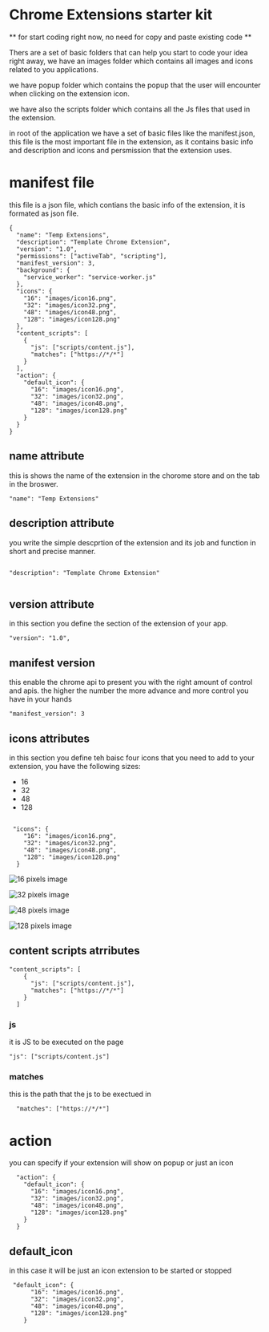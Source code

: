 # Chrome Extensions starter kit

** for start coding right now, no need for copy and paste existing code **

Thers are a set of basic folders that can help you start to code your idea right away,
we have an images folder which contains all images and icons related to you applications.

we have popup folder which contains the popup that the user will encounter when clicking
on the extension icon.

we have also the scripts folder which contains all the Js files that used in the extension.

in root of the application we have a set of basic files like the manifest.json, this file
is the most important file in the extension, as it contains basic info and description
and icons and persmission that the extension uses.

# manifest file

this file is a json file, which contians the basic info of the extension, it is formated as json file.

```
{
  "name": "Temp Extensions",
  "description": "Template Chrome Extension",
  "version": "1.0",
  "permissions": ["activeTab", "scripting"],
  "manifest_version": 3,
  "background": {
    "service_worker": "service-worker.js"
  },
  "icons": {
    "16": "images/icon16.png",
    "32": "images/icon32.png",
    "48": "images/icon48.png",
    "128": "images/icon128.png"
  },
  "content_scripts": [
    {
      "js": ["scripts/content.js"],
      "matches": ["https://*/*"]
    }
  ],
  "action": {
    "default_icon": {
      "16": "images/icon16.png",
      "32": "images/icon32.png",
      "48": "images/icon48.png",
      "128": "images/icon128.png"
    }
  }
}

```

## name attribute

this is shows the name of the extension in the chorome store and on the tab in the broswer.

```
"name": "Temp Extensions"

```

## description attribute

you write the simple descprtion of the extension and its job and function in short and precise manner.

```

"description": "Template Chrome Extension"


```

## version attribute

in this section you define the section of the extension of your app.

```
"version": "1.0",

```

## manifest version

this enable the chrome api to present you with the right amount of control and apis. the higher
the number the more advance and more control you have in your hands

```
"manifest_version": 3

```

## icons attributes

in this section you define teh baisc four icons that you need to add to your extension, you have the
following sizes:

- 16
- 32
- 48
- 128

```

 "icons": {
    "16": "images/icon16.png",
    "32": "images/icon32.png",
    "48": "images/icon48.png",
    "128": "images/icon128.png"
  }

```

![16 pixels image](/images/icon16.png)

![32 pixels image](/images/icon32.png)

![48 pixels image](/images/icon48.png)

![128 pixels image](/images/icon128.png)

## content scripts atrributes

```
"content_scripts": [
    {
      "js": ["scripts/content.js"],
      "matches": ["https://*/*"]
    }
  ]

```

### js

it is JS to be executed on the page

```
"js": ["scripts/content.js"]
```

### matches

this is the path that the js to be exectued in

```
  "matches": ["https://*/*"]
```

# action

you can specify if your extension will show on popup or just an icon

```
  "action": {
    "default_icon": {
      "16": "images/icon16.png",
      "32": "images/icon32.png",
      "48": "images/icon48.png",
      "128": "images/icon128.png"
    }
  }

```

## default_icon

in this case it will be just an icon extension to be started or stopped

```
 "default_icon": {
      "16": "images/icon16.png",
      "32": "images/icon32.png",
      "48": "images/icon48.png",
      "128": "images/icon128.png"
    }

```
